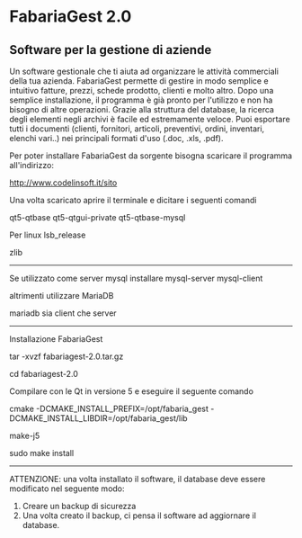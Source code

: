 FabariaGest 2.0
=========

Software per la gestione di aziende
------------------------------------------------------------------------
Un software gestionale che ti aiuta ad organizzare le attività commerciali della tua azienda. FabariaGest permette di gestire in modo semplice e intuitivo fatture, prezzi, schede prodotto, clienti e molto altro.
Dopo una semplice installazione, il programma è già pronto per l'utilizzo e non ha bisogno di altre operazioni. Grazie alla struttura del database, la ricerca degli elementi negli archivi è facile ed estremamente veloce. Puoi esportare tutti i documenti (clienti, fornitori, articoli, preventivi, ordini, inventari, elenchi vari..) nei principali formati d'uso (.doc, .xls, .pdf).


Per poter installare FabariaGest da sorgente bisogna 
scaricare il programma all'indirizzo:

http://www.codelinsoft.it/sito

Una volta scaricato aprire il terminale e dicitare i seguenti comandi

qt5-qtbase
qt5-qtgui-private
qt5-qtbase-mysql

Per linux lsb_release

zlib

-------------------------------------------
Se utilizzato come server mysql installare
mysql-server
mysql-client

altrimenti utilizzare MariaDB

mariadb sia client che server

--------------------------------------------

Installazione FabariaGest

tar -xvzf fabariagest-2.0.tar.gz

cd fabariagest-2.0

Compilare con le Qt in versione 5 e
eseguire il seguente comando

cmake -DCMAKE_INSTALL_PREFIX=/opt/fabaria_gest -DCMAKE_INSTALL_LIBDIR=/opt/fabaria_gest/lib

make-j5

sudo make install

---------------------------------------------
ATTENZIONE: una volta installato il software, il database deve essere modificato nel seguente modo:

1) Creare un backup di sicurezza
2) Una volta creato il backup, ci pensa il software ad aggiornare il database.
